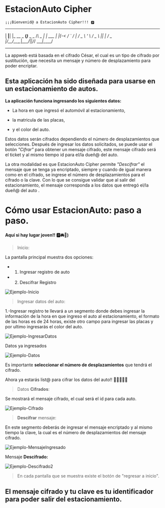 # EstacionAuto Cipher

	¡¡¡Bienvenid@ a EstacionAuto Cipher!!! 🅿





  ___    _           _            _       _       
 | __|__| |_ __ _ __(_)___ _ _   /_\ _  _| |_ ___ 
 | _|(_-<  _/ _` / _| / _ \ ' \ / _ \ || |  _/ _ \
 |___/__/\__\__,_\__|_\___/_||_/_/ \_\_,_|\__\___/
                                                  
-----------------------------
La appweb está basada en el cifrado César, el cual es un tipo de cifrado por sustitución, que necesita un mensaje y número de desplazamiento para poder encriptar. 
## **Esta aplicación ha sido diseñada para usarse en un estacionamiento de autos.**

**La aplicación funciona ingresando los siguientes datos:** 

  * La hora en que ingresó el automóvil al estacionamiento, 

  * la matricula de las placas, 
  * y el color del auto.


Estos datos serán cifrados dependiendo el número de desplazamientos que selecciones. Después de ingresar los datos solicitados, se puede usar el botón *"Cifrar"* para obtener un mensaje cifrado, este mensaje cifrado será el ticket y al mismo tiempo id para el/la dueñ@ del auto.  

La otra modalidad es que EstacionAuto Cipher permite *"Descifrar"* el mensaje que se tenga ya encriptado, siempre y cuando de igual manera como en el cifrado, se ingrese el número de desplazamientos para el cifrado o la clave. Con lo que se consigue validar que al salir del estacionamiento, el mensaje corresponda a los datos que entregó el/la dueñ@ del auto .


# **Cómo usar EstacionAuto: paso a paso.** 
#### **Aquí si hay lugar joven!! 🅿🚘🚗)**

>Inicio:

La pantalla principal muestra dos opciones:
* 1) Ingresar registro de auto 
* 2) Descifrar Registro

![Ejemplo-Inicio](https://i.ibb.co/khZKzZy/inicio-Internet.png)

>Ingresar datos del auto:

1.-Ingresar registro te llevará a un segmento donde debes ingresar la información de la hora en que ingreso el auto al estacionamiento, el formato de las horas es de 24 horas, existe otro campo para ingresar las placas y por ultimo ingresarás el color del auto.  

![Ejemplo-IngresarDatos](https://i.ibb.co/1bYVctq/ingresar-Datos.png)

Datos ya ingresados

![Ejemplo-Datos](https://i.ibb.co/6vPgnb0/datos-Ingresados.png)

Es importante **seleccionar el número de desplazamientos** que tendrá el cifrado.

Ahora ya estarás list@ para cifrar los datos del auto!!  🙆‍♀️🙆‍♂️🎊

>Datos **Cifrados**:

Se mostrará el mensaje cifrado, el cual será el id para cada auto.

![Ejemplo-Cifrado](https://i.ibb.co/TTqPxKL/cifrado-Yupi.png)

>**Descifrar** mensaje:

En este segmento deberás de ingresar el mensaje encriptado y al mismo tiempo la clave, la cual es el número de desplazamientos del mensaje cifrado.

![Ejemplo-MensajeIngresado](https://i.ibb.co/JsLV7p9/mensaje-Ingresado.png)

Mensaje **Descifrado:** 

![Ejemplo-Descifrado2](https://i.ibb.co/HGY19Lt/descifrado-Yupi.png)

>En cada pantalla que se muestra existe el botón de "regresar a inicio".
## El mensaje cifrado y tu clave es tu identificador para poder salir del estacionamiento.
